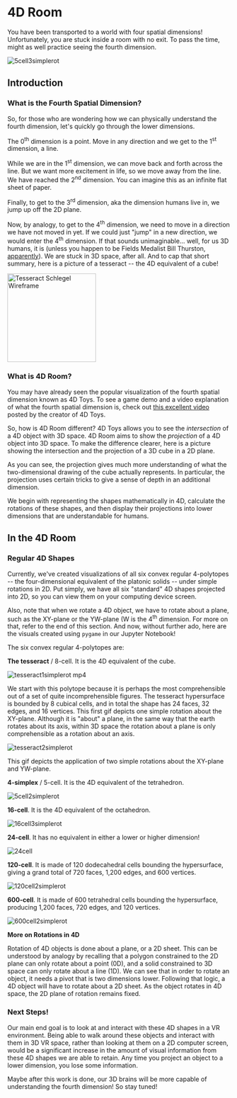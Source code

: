 # 4D Room
You have been transported to a world with four spatial dimensions! Unfortunately, you are stuck inside a room with no exit. To pass the time, might as well practice seeing the fourth dimension.

![5cell3simplerot](https://user-images.githubusercontent.com/60443351/131263511-c534df71-9a42-477d-83fe-3bb6aee14aa9.gif)


## Introduction

### What is the Fourth Spatial Dimension? 
So, for those who are wondering how we can physically understand the fourth dimension, let's quickly go through the lower dimensions.

The 0<sup>th</sup> dimension is a point. Move in any direction and we get to the 1<sup>st</sup> dimension, a line.

While we are in the 1<sup>st</sup> dimension, we can move back and forth across the line. But we want more excitement in life, so we move away from the line. We have reached the 2<sup>nd</sup> dimension. You can imagine this as an infinite flat sheet of paper.

Finally, to get to the 3<sup>rd</sup> dimension, aka the dimension humans live in, we jump up off the 2D plane.

Now, by analogy, to get to the 4<sup>th</sup> dimension, we need to move in a direction we have not moved in yet. If we could just "jump" in a new direction, we would enter the 4<sup>th</sup> dimension. If that sounds unimaginable... well, for us 3D humans, it is (unless you happen to be Fields Medalist Bill Thurston, [apparently](https://www.quora.com/What-is-a-visual-mathematician)). We are stuck in 3D space, after all. And to cap that short summary, here is a picture of a tesseract -- the 4D equivalent of a cube!

<img src="https://user-images.githubusercontent.com/60443351/131231581-e37f6300-1afb-47f9-a82d-e42ba5e4dff1.png" alt="Tesseract Schlegel Wireframe" width="200"/>


### What is 4D Room?
You may have already seen the popular visualization of the fourth spatial dimension known as 4D Toys. To see a game demo and a video explanation of what the fourth spatial dimension is, check out [this excellent video](https://www.youtube.com/watch?v=0t4aKJuKP0Q) posted by the creator of 4D Toys.

So, how is 4D Room different? 4D Toys allows you to see the _intersection_ of a 4D object with 3D space. 4D Room aims to show the _projection_ of a 4D object into 3D space. To make the difference clearer, here is a picture showing the intersection and the projection of a 3D cube in a 2D plane.



As you can see, the projection gives much more understanding of what the two-dimensional drawing of the cube actually represents. In particular, the projection uses certain tricks to give a sense of depth in an additional dimension.

We begin with representing the shapes mathematically in 4D, calculate the rotations of these shapes, and then display their projections into lower dimensions that are understandable for humans. 



## In the 4D Room

### Regular 4D Shapes
Currently, we've created visualizations of all six convex regular 4-polytopes -- the four-dimensional equivalent of the platonic solids -- under simple rotations in 2D. Put simply, we have all six "standard" 4D shapes projected into 2D, so you can view them on your computing device screen. 

Also, note that when we rotate a 4D object, we have to rotate about a plane, such as the XY-plane or the YW-plane (W is the 4<sup>th</sup> dimension. For more on that, refer to the end of this section. And now, without further ado, here are the visuals created using `pygame` in our Jupyter Notebook!

The six convex regular 4-polytopes are: 

**The tesseract** / 8-cell. It is the 4D equivalent of the cube. 


![tesseract1simplerot mp4](https://user-images.githubusercontent.com/60443351/131235041-833d1428-2990-437a-b920-1e7297d26381.gif)
 
We start with this polytope because it is perhaps the most comprehensible out of a set of quite incomprehensible figures. The tesseract hypersurface is bounded by 8 cubical cells, and in total the shape has 24 faces, 32 edges, and 16 vertices. This first gif depicts one simple rotation about the XY-plane. Although it is "about" a plane, in the same way that the earth rotates about its axis, within 3D space the rotation about a plane is only comprehensible as a rotation about an axis.
  

![tesseract2simplerot](https://user-images.githubusercontent.com/60443351/131235273-21a59ce0-9d0b-405d-87ee-e3d92d82a40b.gif)

 This gif depicts the application of two simple rotations about the XY-plane and YW-plane.


**4-simplex** / 5-cell. It is the 4D equivalent of the tetrahedron.

![5cell2simplerot](https://user-images.githubusercontent.com/60443351/131237875-bbb2ceeb-9463-4b8d-ba9d-9834c3406f84.gif)


**16-cell**. It is the 4D equivalent of the octahedron.

![16cell3simplerot](https://user-images.githubusercontent.com/60443351/131237889-ca2ad42a-0f56-428a-8369-9a1d039b680a.gif)


**24-cell**. It has no equivalent in either a lower or higher dimension!

![24cell](https://user-images.githubusercontent.com/60443351/131238336-c0dd8d0b-3502-43a4-8d89-c86c0cda8f86.gif)


**120-cell**. It is made of 120 dodecahedral cells bounding the hypersurface, giving a grand total of 720 faces, 1,200 edges, and 600 vertices.

![120cell2simplerot](https://user-images.githubusercontent.com/60443351/131238361-0f34faba-dc7d-447b-9c00-2769f4f802cb.gif)


**600-cell**. It is made of 600 tetrahedral cells bounding the hypersurface, producing 1,200 faces, 720 edges, and 120 vertices.

![600cell2simplerot](https://user-images.githubusercontent.com/60443351/131238369-0186ac83-c98d-49da-8c55-0960cd06ab49.gif)


**More on Rotations in 4D**

Rotation of 4D objects is done about a plane, or a 2D sheet. This can be understood by analogy by recalling that a polygon constrained to the 2D plane can only rotate about a point (0D), and a solid constrained to 3D space can only rotate about a line (1D). We can see that in order to rotate an object, it needs a pivot that is two dimensions lower. Following that logic, a 4D object will have to rotate about a 2D sheet. As the object rotates in 4D space, the 2D plane of rotation remains fixed.



### Next Steps!

Our main end goal is to look at and interact with these 4D shapes in a VR environment. Being able to walk around these objects and interact with them in 3D VR space, rather than looking at them on a 2D computer screen, would be a significant increase in the amount of visual information from these 4D shapes we are able to retain. Any time you project an object to a lower dimension, you lose some information. 

Maybe after this work is done, our 3D brains will be more capable of understanding the fourth dimension! So stay tuned!
